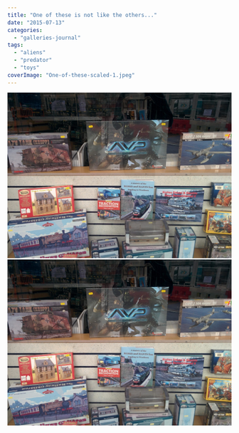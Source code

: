 ```yaml
---
title: "One of these is not like the others..."
date: "2015-07-13"
categories: 
  - "galleries-journal"
tags: 
  - "aliens"
  - "predator"
  - "toys"
coverImage: "One-of-these-scaled-1.jpeg"
---
```


[![](images/One-of-these-scaled-1.jpeg)](images/One-of-these-scaled-1.jpeg)
[![](images/One-of-these-scaled-1.jpeg)](images/One-of-these-scaled-1.jpeg)
